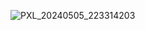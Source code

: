 ![PXL_20240505_223314203](https://github.com/DafDandy/trickle-deck/assets/102477185/63b18a95-aa4c-45d8-bb01-b0471e2e3ee8)
